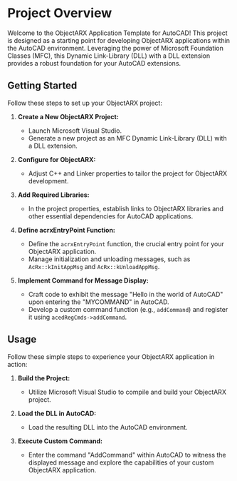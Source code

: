 # Project Overview

Welcome to the ObjectARX Application Template for AutoCAD! This project is designed as a starting point for developing ObjectARX applications within the AutoCAD environment. Leveraging the power of Microsoft Foundation Classes (MFC), this Dynamic Link-Library (DLL) with a DLL extension provides a robust foundation for your AutoCAD extensions.

## Getting Started

Follow these steps to set up your ObjectARX project:

1. **Create a New ObjectARX Project:**
   - Launch Microsoft Visual Studio.
   - Generate a new project as an MFC Dynamic Link-Library (DLL) with a DLL extension.

2. **Configure for ObjectARX:**
   - Adjust C++ and Linker properties to tailor the project for ObjectARX development.

3. **Add Required Libraries:**
   - In the project properties, establish links to ObjectARX libraries and other essential dependencies for AutoCAD applications.

4. **Define acrxEntryPoint Function:**
   - Define the `acrxEntryPoint` function, the crucial entry point for your ObjectARX application.
   - Manage initialization and unloading messages, such as `AcRx::kInitAppMsg` and `AcRx::kUnloadAppMsg`.

5. **Implement Command for Message Display:**
   - Craft code to exhibit the message "Hello in the world of AutoCAD" upon entering the "MYCOMMAND" in AutoCAD.
   - Develop a custom command function (e.g., `addCommand`) and register it using `acedRegCmds->addCommand`.

## Usage

Follow these simple steps to experience your ObjectARX application in action:

1. **Build the Project:**
   - Utilize Microsoft Visual Studio to compile and build your ObjectARX project.

2. **Load the DLL in AutoCAD:**
   - Load the resulting DLL into the AutoCAD environment.

3. **Execute Custom Command:**
   - Enter the command "AddCommand" within AutoCAD to witness the displayed message and explore the capabilities of your custom ObjectARX application.